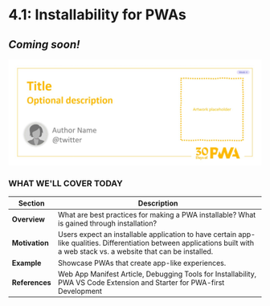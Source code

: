 # 4.1: Installability for PWAs

## *Coming soon!*

![Placeholder Banner Only. Replace when final assets ready.](_media/week4-placeholder.jpg)

### WHAT WE'LL COVER TODAY

| Section | Description |
| ------- | ----------- |
| **Overview** | What are best practices for making a PWA installable? What is gained through installation?|
| **Motivation** | Users expect an installable application to have certain app-like qualities. Differentiation between applications built with a web stack vs. a website that can be installed. |
| **Example** | Showcase PWAs that create app-like experiences. |
| **References** | Web App Manifest Article, Debugging Tools for Installability, PWA VS Code Extension and Starter for PWA-first Development |